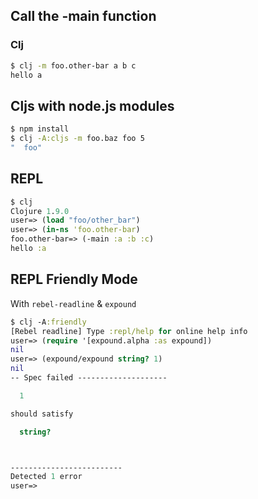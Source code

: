 
## Call the -main function
### Clj
```sh
$ clj -m foo.other-bar a b c
hello a
```

## Cljs with node.js modules
```sh
$ npm install
$ clj -A:cljs -m foo.baz foo 5
"  foo"
```

## REPL
```clj
$ clj
Clojure 1.9.0
user=> (load "foo/other_bar")
user=> (in-ns 'foo.other-bar)
foo.other-bar=> (-main :a :b :c)
hello :a
```

## REPL Friendly Mode
With `rebel-readline` & `expound`
```clj
$ clj -A:friendly
[Rebel readline] Type :repl/help for online help info
user=> (require '[expound.alpha :as expound])
nil
user=> (expound/expound string? 1)
nil
-- Spec failed --------------------

  1

should satisfy

  string?



-------------------------
Detected 1 error
user=>
```
